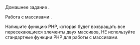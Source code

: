 Домашнее задание .

Работа с массивами .


Напишите функцию PHP, которая будет возвращать все пересекающиеся 
элементы двух массивов, НЕ используйте
стандартные функции PHP для работы с массивами.